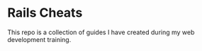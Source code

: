 # Rails Cheats

This repo is a collection of guides I have created during my web development training.

